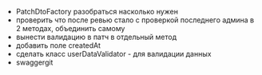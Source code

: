 - PatchDtoFactory разобраться насколько нужен
- проверить что после ревью стало с проверкой последнего админа в 2 методах, объединить самому
- вынести валидацию в патч в отдельный метод
- добавить поле createdAt
- сделать класс userDataValidator - для валидации данных
- swaggergit